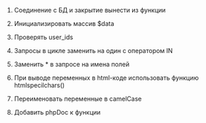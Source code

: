 1) Соединение с БД и закрытие вынести из функции

2) Инициализировать массив $data

3) Проверять user_ids

4) Запросы в цикле заменить на один с оператором IN

5) Заменить * в запросе на имена полей

6) При выводе переменных в html-коде использовать функцию htmlspecilchars()

7) Переименовать переменные в camelCase

8) Добавить phpDoc к функции
